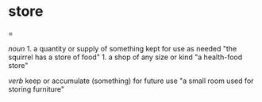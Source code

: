# store
=

*noun*
	1. a quantity or supply of something kept for use as needed
		"the squirrel has a store of food"
	1. a shop of any size or kind
		"a health-food store"


*verb*
	keep or accumulate (something) for future use
	"a small room used for storing furniture"